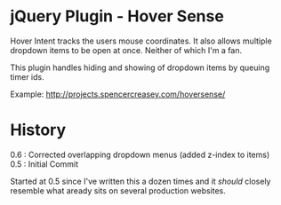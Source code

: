 jQuery Plugin - Hover Sense 
=============

Hover Intent tracks the users mouse coordinates. It also allows multiple dropdown items to be open at once. Neither of which I'm a fan.

This plugin handles hiding and showing of dropdown items by queuing timer ids.

Example: http://projects.spencercreasey.com/hoversense/

# History

0.6 : Corrected overlapping dropdown menus (added z-index to items)     
0.5 : Initial Commit

Started at 0.5 since I've written this a dozen times and it _should_ closely resemble what aready sits on several production websites. 
